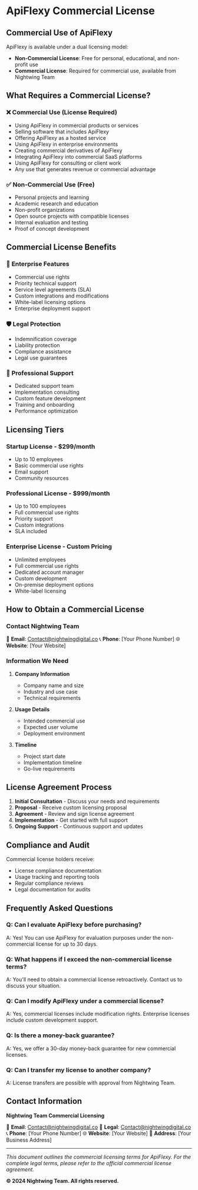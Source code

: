 # ApiFlexy Commercial License

## Commercial Use of ApiFlexy

ApiFlexy is available under a dual licensing model:
- **Non-Commercial License**: Free for personal, educational, and non-profit use
- **Commercial License**: Required for commercial use, available from Nightwing Team

## What Requires a Commercial License?

### ❌ **Commercial Use (License Required)**
- Using ApiFlexy in commercial products or services
- Selling software that includes ApiFlexy
- Offering ApiFlexy as a hosted service
- Using ApiFlexy in enterprise environments
- Creating commercial derivatives of ApiFlexy
- Integrating ApiFlexy into commercial SaaS platforms
- Using ApiFlexy for consulting or client work
- Any use that generates revenue or commercial advantage

### ✅ **Non-Commercial Use (Free)**
- Personal projects and learning
- Academic research and education
- Non-profit organizations
- Open source projects with compatible licenses
- Internal evaluation and testing
- Proof of concept development

## Commercial License Benefits

### 🏢 **Enterprise Features**
- Commercial use rights
- Priority technical support
- Service level agreements (SLA)
- Custom integrations and modifications
- White-label licensing options
- Enterprise deployment support

### 🛡️ **Legal Protection**
- Indemnification coverage
- Liability protection
- Compliance assistance
- Legal use guarantees

### 🚀 **Professional Support**
- Dedicated support team
- Implementation consulting
- Custom feature development
- Training and onboarding
- Performance optimization

## Licensing Tiers

### **Startup License** - $299/month
- Up to 10 employees
- Basic commercial use rights
- Email support
- Community resources

### **Professional License** - $999/month
- Up to 100 employees
- Full commercial use rights
- Priority support
- Custom integrations
- SLA included

### **Enterprise License** - Custom Pricing
- Unlimited employees
- Full commercial use rights
- Dedicated account manager
- Custom development
- On-premise deployment options
- White-label licensing

## How to Obtain a Commercial License

### **Contact Nightwing Team**

📧 **Email**: Contact@nightwingdigital.co
📞 **Phone**: [Your Phone Number]
🌐 **Website**: [Your Website]

### **Information We Need**

1. **Company Information**
   - Company name and size
   - Industry and use case
   - Technical requirements

2. **Usage Details**
   - Intended commercial use
   - Expected user volume
   - Deployment environment

3. **Timeline**
   - Project start date
   - Implementation timeline
   - Go-live requirements

## License Agreement Process

1. **Initial Consultation** - Discuss your needs and requirements
2. **Proposal** - Receive custom licensing proposal
3. **Agreement** - Review and sign license agreement
4. **Implementation** - Get started with full support
5. **Ongoing Support** - Continuous support and updates

## Compliance and Audit

Commercial license holders receive:
- License compliance documentation
- Usage tracking and reporting tools
- Regular compliance reviews
- Legal documentation for audits

## Frequently Asked Questions

### **Q: Can I evaluate ApiFlexy before purchasing?**
A: Yes! You can use ApiFlexy for evaluation purposes under the non-commercial license for up to 30 days.

### **Q: What happens if I exceed the non-commercial license terms?**
A: You'll need to obtain a commercial license retroactively. Contact us to discuss your situation.

### **Q: Can I modify ApiFlexy under a commercial license?**
A: Yes, commercial licenses include modification rights. Enterprise licenses include custom development support.

### **Q: Is there a money-back guarantee?**
A: Yes, we offer a 30-day money-back guarantee for new commercial licenses.

### **Q: Can I transfer my license to another company?**
A: License transfers are possible with approval from Nightwing Team.

## Contact Information

**Nightwing Team Commercial Licensing**

📧 **Email**: Contact@nightwingdigital.co
📧 **Legal**: Contact@nightwingdigital.co
📞 **Phone**: [Your Phone Number]
🌐 **Website**: [Your Website]
📍 **Address**: [Your Business Address]

---

*This document outlines the commercial licensing terms for ApiFlexy. For the complete legal terms, please refer to the official commercial license agreement.*

**© 2024 Nightwing Team. All rights reserved.** 